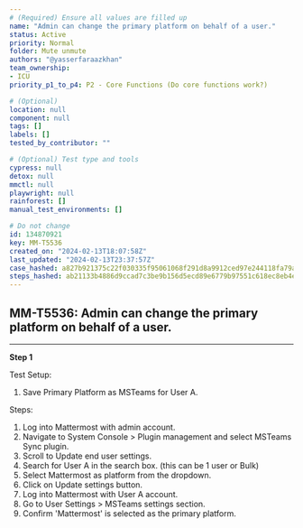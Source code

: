 ```yaml
---
# (Required) Ensure all values are filled up
name: "Admin can change the primary platform on behalf of a user."
status: Active
priority: Normal
folder: Mute unmute
authors: "@yasserfaraazkhan"
team_ownership:
- ICU
priority_p1_to_p4: P2 - Core Functions (Do core functions work?)

# (Optional)
location: null
component: null
tags: []
labels: []
tested_by_contributor: ""

# (Optional) Test type and tools
cypress: null
detox: null
mmctl: null
playwright: null
rainforest: []
manual_test_environments: []

# Do not change
id: 134870921
key: MM-T5536
created_on: "2024-02-13T18:07:58Z"
last_updated: "2024-02-13T23:37:57Z"
case_hashed: a827b921375c22f030335f95061068f291d8a9912ced97e244118fa79a0e5221e19b7050eb5474c2b71e87d979acaa1a
steps_hashed: ab21133b4886d9ccad7c3be9b156d5ecd89e6779b97551c618ec8eb4ecc0b157b6996be96398616fbc99973a92d97c8d
---
```


<!-- (Auto-generated) Based on frontmatter's "key" and "name" -->

## MM-T5536: Admin can change the primary platform on behalf of a user.

---

**Step 1**

Test Setup:

1. Save Primary Platform as MSTeams for User A.

Steps:

1. Log into Mattermost with admin account.
2. Navigate to System Console > Plugin management and select MSTeams Sync plugin.
3. Scroll to Update end user settings.
4. Search for User A in the search box. (this can be 1 user or Bulk)
5. Select Mattermost as platform from the dropdown.
6. Click on Update settings button.
7. Log into Mattermost with User A account.
8. Go to User Settings > MSTeams settings section.
9. Confirm 'Mattermost' is selected as the primary platform.
